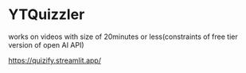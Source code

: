 # YTQuizzler
works on videos with size of 20minutes or less(constraints of free tier version of open AI API)

https://quizify.streamlit.app/
